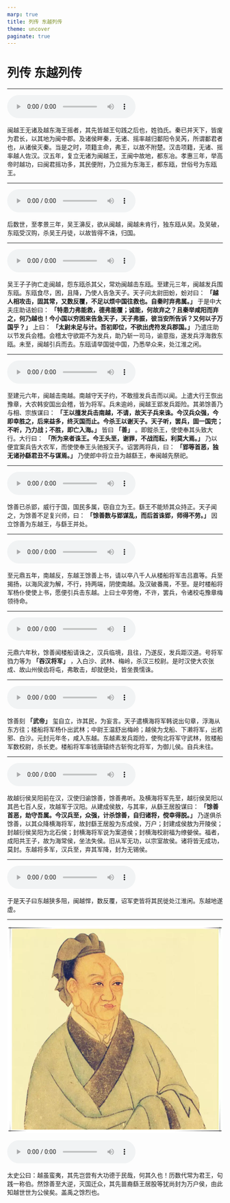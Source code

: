 ```yaml
---
marp: true
title: 列传 东越列传
theme: uncover
paginate: true
---
```


# 列传 东越列传

---

![](assets/audios/114/1.mp3)

闽越王无诸及越东海王摇者，其先皆越王句践之后也，姓驺氏。秦已并天下，皆废为君长，以其地为闽中郡。及诸侯畔秦，无诸、摇率越归鄱阳令吴芮，所谓鄱君者也，从诸侯灭秦。当是之时，项籍主命，弗王，以故不附楚。汉击项籍，无诸、摇率越人佐汉。汉五年，复立无诸为闽越王，王闽中故地，都东冶。孝惠三年，举高帝时越功，曰闽君摇功多，其民便附，乃立摇为东海王，都东瓯，世俗号为东瓯王。

---

![](assets/audios/114/2.mp3)

后数世，至孝景三年，吴王濞反，欲从闽越，闽越未肯行，独东瓯从吴。及吴破，东瓯受汉购，杀吴王丹徒，以故皆得不诛，归国。

---

![](assets/audios/114/3.mp3)

吴王子子驹亡走闽越，怨东瓯杀其父，常劝闽越击东瓯。至建元三年，闽越发兵围东瓯。东瓯食尽，困，且降，乃使人告急天子。天子问太尉田蚡，蚡对曰： __「越人相攻击，固其常，又数反覆，不足以烦中国往救也。自秦时弃弗属。」__ 于是中大夫庄助诘蚡曰： __「特患力弗能救，德弗能覆；诚能，何故弃之？且秦举咸阳而弃之，何乃越也！今小国以穷困来告急天子，天子弗振，彼当安所告诉？又何以子万国乎？」__ 上曰： __「太尉未足与计。吾初即位，不欲出虎符发兵郡国。」__ 乃遣庄助以节发兵会稽。会稽太守欲距不为发兵，助乃斩一司马，谕意指，遂发兵浮海救东瓯。未至，闽越引兵而去。东瓯请举国徙中国，乃悉举众来，处江淮之闲。

---

![](assets/audios/114/4.mp3)

至建元六年，闽越击南越。南越守天子约，不敢擅发兵击而以闻。上遣大行王恢出豫章，大农韩安国出会稽，皆为将军。兵未逾岭，闽越王郢发兵距险。其弟馀善乃与相、宗族谋曰： __「王以擅发兵击南越，不请，故天子兵来诛。今汉兵众强，今即幸胜之，后来益多，终灭国而止。今杀王以谢天子。天子听，罢兵，固一国完；不听，乃力战；不胜，即亡入海。」__ 皆曰 __「善」__ 。即鏦杀王，使使奉其头致大行。大行曰： __「所为来者诛王。今王头至，谢罪，不战而耘，利莫大焉。」__ 乃以便宜案兵告大农军，而使使奉王头驰报天子。诏罢两将兵，曰： __「郢等首恶，独无诸孙繇君丑不与谋焉。」__ 乃使郎中将立丑为越繇王，奉闽越先祭祀。

---

![](assets/audios/114/5.mp3)

馀善已杀郢，威行于国，国民多属，窃自立为王。繇王不能矫其众持正。天子闻之，为馀善不足复兴师，曰： __「馀善数与郢谋乱，而后首诛郢，师得不劳。」__ 因立馀善为东越王，与繇王并处。

---

![](assets/audios/114/6.mp3)

至元鼎五年，南越反，东越王馀善上书，请以卒八千人从楼船将军击吕嘉等。兵至揭扬，以海风波为解，不行，持两端，阴使南越。及汉破番禺，不至。是时楼船将军杨仆使使上书，愿便引兵击东越。上曰士卒劳倦，不许，罢兵，令诸校屯豫章梅领待命。

---

![](assets/audios/114/7.mp3)

元鼎六年秋，馀善闻楼船请诛之，汉兵临境，且往，乃遂反，发兵距汉道。号将军驺力等为 __「吞汉将军」__ ，入白沙、武林、梅岭，杀汉三校尉。是时汉使大农张成、故山州侯齿将屯，弗敢击，却就便处，皆坐畏懦诛。

---

![](assets/audios/114/8.mp3)

馀善刻 __「武帝」__ 玺自立，诈其民，为妄言。天子遣横海将军韩说出句章，浮海从东方往；楼船将军杨仆出武林；中尉王温舒出梅岭；越侯为戈船、下濑将军，出若邪、白沙。元封元年冬，咸入东越。东越素发兵距险，使徇北将军守武林，败楼船军数校尉，杀长吏。楼船将军率钱唐辕终古斩徇北将军，为御儿侯。自兵未往。

---

![](assets/audios/114/9.mp3)

故越衍侯吴阳前在汉，汉使归谕馀善，馀善弗听。及横海将军先至，越衍侯吴阳以其邑七百人反，攻越军于汉阳。从建成侯敖，与其率，从繇王居股谋曰： __「馀善首恶，劫守吾属。今汉兵至，众强，计杀馀善，自归诸将，傥幸得脱。」__ 乃遂俱杀馀善，以其众降横海将军，故封繇王居股为东成侯，万户；封建成侯敖为开陵侯；封越衍侯吴阳为北石侯；封横海将军说为案道侯；封横海校尉福为缭嫈侯。福者，成阳共王子，故为海常侯，坐法失侯。旧从军无功，以宗室故侯。诸将皆无成功，莫封。东越将多军，汉兵至，弃其军降，封为无锡侯。

---

![](assets/audios/114/10.mp3)

于是天子曰东越狭多阻，闽越悍，数反覆，诏军吏皆将其民徙处江淮闲。东越地遂虚。

---

![bg left](assets/images/simaqian.webp)

![](assets/audios/114/11.mp3)

太史公曰：越虽蛮夷，其先岂尝有大功德于民哉，何其久也！历数代常为君王，句践一称伯。然馀善至大逆，灭国迁众，其先苗裔繇王居股等犹尚封为万户侯，由此知越世世为公侯矣。盖禹之馀烈也。